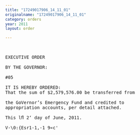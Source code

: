 ```yaml
---
title: "17249017906_14_11_01"
originalname: "17249017906_14_11_01"
category: orders
year: 2011
layout: order

---
```

<pre>
 

EXECUTIVE ORDER

BY THE GOVERNOR:

#05

IT IS HEREBY ORDERED:
That the sum of $2,579,576.00 be transferred from

the GoVernor’s Emergency Fund and credited to
appropriation accounts, per detail attached.

This lﬂ 2‘ day of June, 2011.

V-\0:{Esr1-1,-1 9«c'<r.’L(?

GOVERNOR

Executive Secretary

B-o7-05-2011

</pre>
